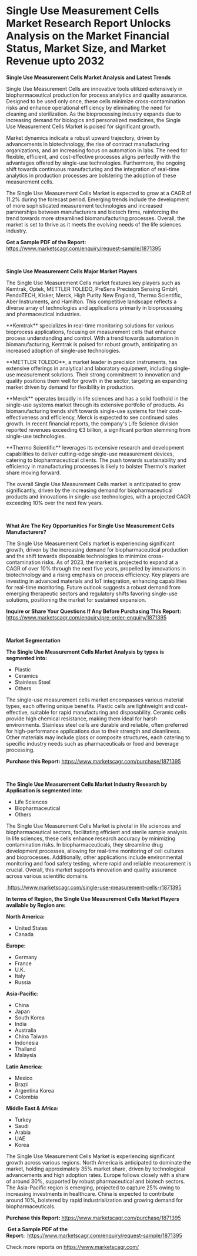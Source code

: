 <p><h1>Single Use Measurement Cells Market Research Report Unlocks Analysis on the Market Financial Status, Market Size, and Market Revenue upto 2032</h1></p><p><strong>Single Use Measurement Cells Market Analysis and Latest Trends</strong></p>
<p><p>Single Use Measurement Cells are innovative tools utilized extensively in biopharmaceutical production for process analytics and quality assurance. Designed to be used only once, these cells minimize cross-contamination risks and enhance operational efficiency by eliminating the need for cleaning and sterilization. As the bioprocessing industry expands due to increasing demand for biologics and personalized medicines, the Single Use Measurement Cells Market is poised for significant growth.</p><p>Market dynamics indicate a robust upward trajectory, driven by advancements in biotechnology, the rise of contract manufacturing organizations, and an increasing focus on automation in labs. The need for flexible, efficient, and cost-effective processes aligns perfectly with the advantages offered by single-use technologies. Furthermore, the ongoing shift towards continuous manufacturing and the integration of real-time analytics in production processes are bolstering the adoption of these measurement cells.</p><p>The Single Use Measurement Cells Market is expected to grow at a CAGR of 11.2% during the forecast period. Emerging trends include the development of more sophisticated measurement technologies and increased partnerships between manufacturers and biotech firms, reinforcing the trend towards more streamlined biomanufacturing processes. Overall, the market is set to thrive as it meets the evolving needs of the life sciences industry.</p></p>
<p><strong>Get a Sample PDF of the Report:&nbsp;</strong> <a href="https://www.marketscagr.com/enquiry/request-sample/1871395?utm_campaign=2271&utm_medium=2&utm_source=Github&utm_content=ia&utm_term=28022025&utm_id=single-use-measurement-cells">https://www.marketscagr.com/enquiry/request-sample/1871395</a></p>
<p>&nbsp;</p>
<p><strong>Single Use Measurement Cells Major Market Players</strong></p>
<p><p>The Single Use Measurement Cells market features key players such as Kemtrak, Optek, METTLER TOLEDO, PreSens Precision Sensing GmbH, PendoTECH, Kisker, Merck, High Purity New England, Thermo Scientific, Aber Instruments, and Hamilton. This competitive landscape reflects a diverse array of technologies and applications primarily in bioprocessing and pharmaceutical industries.</p><p>**Kemtrak** specializes in real-time monitoring solutions for various bioprocess applications, focusing on measurement cells that enhance process understanding and control. With a trend towards automation in biomanufacturing, Kemtrak is poised for robust growth, anticipating an increased adoption of single-use technologies.</p><p>**METTLER TOLEDO**, a market leader in precision instruments, has extensive offerings in analytical and laboratory equipment, including single-use measurement solutions. Their strong commitment to innovation and quality positions them well for growth in the sector, targeting an expanding market driven by demand for flexibility in production.</p><p>**Merck** operates broadly in life sciences and has a solid foothold in the single-use systems market through its extensive portfolio of products. As biomanufacturing trends shift towards single-use systems for their cost-effectiveness and efficiency, Merck is expected to see continued sales growth. In recent financial reports, the company's Life Science division reported revenues exceeding €3 billion, a significant portion stemming from single-use technologies.</p><p>**Thermo Scientific** leverages its extensive research and development capabilities to deliver cutting-edge single-use measurement devices, catering to biopharmaceutical clients. The push towards sustainability and efficiency in manufacturing processes is likely to bolster Thermo's market share moving forward.</p><p>The overall Single Use Measurement Cells market is anticipated to grow significantly, driven by the increasing demand for biopharmaceutical products and innovations in single-use technologies, with a projected CAGR exceeding 10% over the next few years.</p></p>
<p>&nbsp;</p>
<p><strong>What Are The Key Opportunities For Single Use Measurement Cells Manufacturers?</strong></p>
<p><p>The Single Use Measurement Cells market is experiencing significant growth, driven by the increasing demand for biopharmaceutical production and the shift towards disposable technologies to minimize cross-contamination risks. As of 2023, the market is projected to expand at a CAGR of over 10% through the next five years, propelled by innovations in biotechnology and a rising emphasis on process efficiency. Key players are investing in advanced materials and IoT integration, enhancing capabilities for real-time monitoring. Future outlook suggests a robust demand from emerging therapeutic sectors and regulatory shifts favoring single-use solutions, positioning the market for sustained expansion.</p></p>
<p><strong>Inquire or Share Your Questions If Any Before Purchasing This Report:</strong> <a href="https://www.marketscagr.com/enquiry/pre-order-enquiry/1871395?utm_campaign=2271&utm_medium=2&utm_source=Github&utm_content=ia&utm_term=28022025&utm_id=single-use-measurement-cells">https://www.marketscagr.com/enquiry/pre-order-enquiry/1871395</a></p>
<p>&nbsp;</p>
<p><strong>Market Segmentation</strong></p>
<p><strong>The Single Use Measurement Cells Market Analysis by types is segmented into:</strong></p>
<p><ul><li>Plastic</li><li>Ceramics</li><li>Stainless Steel</li><li>Others</li></ul></p>
<p><p>The single-use measurement cells market encompasses various material types, each offering unique benefits. Plastic cells are lightweight and cost-effective, suitable for rapid manufacturing and disposability. Ceramic cells provide high chemical resistance, making them ideal for harsh environments. Stainless steel cells are durable and reliable, often preferred for high-performance applications due to their strength and cleanliness. Other materials may include glass or composite structures, each catering to specific industry needs such as pharmaceuticals or food and beverage processing.</p></p>
<p><strong>Purchase this Report:&nbsp;</strong><a href="https://www.marketscagr.com/purchase/1871395?utm_campaign=2271&utm_medium=2&utm_source=Github&utm_content=ia&utm_term=28022025&utm_id=single-use-measurement-cells">https://www.marketscagr.com/purchase/1871395</a></p>
<p>&nbsp;</p>
<p><strong>The Single Use Measurement Cells Market Industry Research by Application is segmented into:</strong></p>
<p><ul><li>Life Sciences</li><li>Biopharmaceutical</li><li>Others</li></ul></p>
<p><p>The Single Use Measurement Cells Market is pivotal in life sciences and biopharmaceutical sectors, facilitating efficient and sterile sample analysis. In life sciences, these cells enhance research accuracy by minimizing contamination risks. In biopharmaceuticals, they streamline drug development processes, allowing for real-time monitoring of cell cultures and bioprocesses. Additionally, other applications include environmental monitoring and food safety testing, where rapid and reliable measurement is crucial. Overall, this market supports innovation and quality assurance across various scientific domains.</p></p>
<p><a href="https://www.marketscagr.com/single-use-measurement-cells-r1871395?utm_campaign=2271&utm_medium=2&utm_source=Github&utm_content=ia&utm_term=28022025&utm_id=single-use-measurement-cells">&nbsp;https://www.marketscagr.com/single-use-measurement-cells-r1871395</a></p>
<p><strong>In terms of Region, the Single Use Measurement Cells Market Players available by Region are:</strong></p>
<p>
    <p> <strong> North America: </strong>
        <ul>
            <li>United States</li>
            <li>Canada</li>
        </ul>
        </p> 
    <p> <strong> Europe: </strong>
        <ul>
            <li>Germany</li>
            <li>France</li>
            <li>U.K.</li>
            <li>Italy</li>
            <li>Russia</li>
        </ul>
        </p> 
    <p> <strong> Asia-Pacific: </strong>
        <ul>
            <li>China</li>
            <li>Japan</li>
            <li>South Korea</li>
            <li>India</li>
            <li>Australia</li>
            <li>China Taiwan</li>
            <li>Indonesia</li>
            <li>Thailand</li>
            <li>Malaysia</li>
        </ul>
        </p> 
    <p> <strong> Latin America: </strong>
        <ul>
            <li>Mexico</li>
            <li>Brazil</li>
            <li>Argentina Korea</li>
            <li>Colombia</li>
        </ul>
        </p> 
    <p> <strong> Middle East & Africa: </strong>
        <ul>
            <li>Turkey</li>
            <li>Saudi</li>
            <li>Arabia</li>
            <li>UAE</li>
            <li>Korea</li>
        </ul>
    </p>
    </p>
<p><p>The Single Use Measurement Cells Market is experiencing significant growth across various regions. North America is anticipated to dominate the market, holding approximately 35% market share, driven by technological advancements and high adoption rates. Europe follows closely with a share of around 30%, supported by robust pharmaceutical and biotech sectors. The Asia-Pacific region is emerging, projected to capture 25% owing to increasing investments in healthcare. China is expected to contribute around 10%, bolstered by rapid industrialization and growing demand for biopharmaceuticals.</p></p>
<p><strong>Purchase this Report: </strong><a href="https://www.marketscagr.com/purchase/1871395?utm_campaign=2271&utm_medium=2&utm_source=Github&utm_content=ia&utm_term=28022025&utm_id=single-use-measurement-cells">https://www.marketscagr.com/purchase/1871395</a></p>
<p>&nbsp;<strong>Get a Sample PDF of the Report:&nbsp;&nbsp;</strong><a href="https://www.marketscagr.com/enquiry/request-sample/1871395?utm_campaign=2271&utm_medium=2&utm_source=Github&utm_content=ia&utm_term=28022025&utm_id=single-use-measurement-cells">https://www.marketscagr.com/enquiry/request-sample/1871395</a></p>
<p><strong></strong></p>
<p>Check more reports on <a href="https://www.marketscagr.com/?utm_campaign=2271&utm_medium=2&utm_source=Github&utm_content=ia&utm_term=28022025&utm_id=single-use-measurement-cells">https://www.marketscagr.com/</a></p>